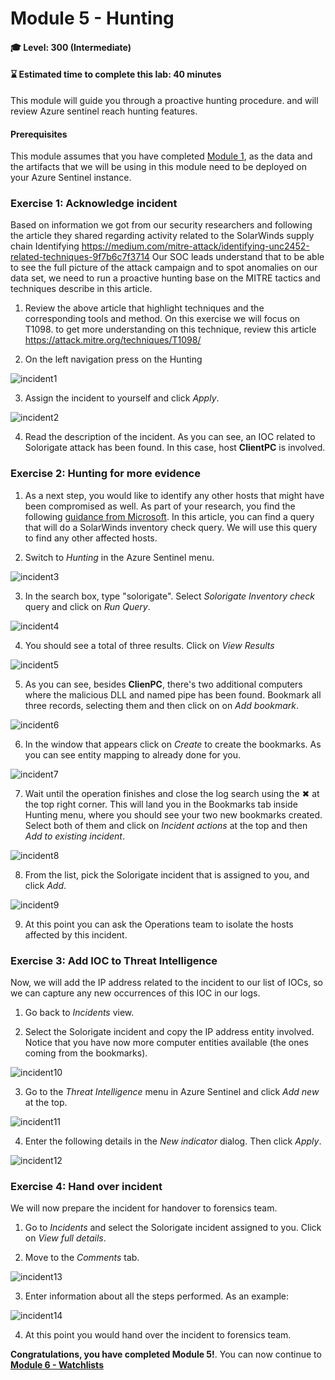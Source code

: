 # Module 5 - Hunting
#### 🎓 Level: 300 (Intermediate)
#### ⌛ Estimated time to complete this lab: 40 minutes

This module will guide you through a proactive hunting procedure. and will review Azure sentinel reach hunting features.

#### Prerequisites
This module assumes that you have completed [Module 1](Module-1-Setting-up-the-environment.md), as the data and the artifacts that we will be using in this module need to be deployed on your Azure Sentinel instance.

### Exercise 1: Acknowledge incident

Based on information we got from our security researchers and following the article they shared regarding activity related to the SolarWinds supply chain Identifying https://medium.com/mitre-attack/identifying-unc2452-related-techniques-9f7b6c7f3714 
Our SOC leads understand that to be able to see the full picture of the attack campaign and to spot anomalies on our data set, we need to run a proactive hunting base on the MITRE tactics and techniques describe in this article.

1.	Review the above article that highlight techniques and the corresponding tools and method.
On this exercise we will focus on T1098. to get more understanding on this technique, review this article https://attack.mitre.org/techniques/T1098/ 

2.	On the left navigation press on the Hunting 

![incident1](../Images/hunting-1.png)

3. Assign the incident to yourself and click *Apply*.

![incident2](../Images/incident2.png)

4. Read the description of the incident. As you can see, an IOC related to Solorigate attack has been found. In this case, host **ClientPC** is involved.

### Exercise 2: Hunting for more evidence

1. As a next step, you would like to identify any other hosts that might have been compromised as well. As part of your research, you find the following [guidance from Microsoft](https://techcommunity.microsoft.com/t5/azure-sentinel/solarwinds-post-compromise-hunting-with-azure-sentinel/ba-p/1995095). In this article, you can find a query that will do a SolarWinds inventory check query. We will use this query to find any other affected hosts.

2. Switch to *Hunting* in the Azure Sentinel menu.

![incident3](../Images/incident3.png)

3. In the search box, type "solorigate". Select *Solorigate Inventory check* query and click on *Run Query*.

![incident4](../Images/incident4.png)

4. You should see a total of three results. Click on *View Results*

![incident5](../Images/incident5.png)

5. As you can see, besides **ClienPC**, there's two additional computers where the malicious DLL and named pipe has been found. Bookmark all three records, selecting them and then click on on *Add bookmark*.

![incident6](../Images/incident6.png)

6. In the window that appears click on *Create* to create the bookmarks. As you can see entity mapping to already done for you.

![incident7](../Images/incident7.png)

7. Wait until the operation finishes and close the log search using the ✖ at the top right corner. This will land you in the Bookmarks tab inside Hunting menu, where you should see your two new bookmarks created. Select both of them and click on *Incident actions* at the top and then *Add to existing incident*.

![incident8](../Images/incident8.png)

8. From the list, pick the Solorigate incident that is assigned to you, and click *Add*.

![incident9](../Images/incident9.png)

9. At this point you can ask the Operations team to isolate the hosts affected by this incident.

### Exercise 3: Add IOC to Threat Intelligence
Now, we will add the IP address related to the incident to our list of IOCs, so we can capture any new occurrences of this IOC in our logs.

1. Go back to *Incidents* view.

2. Select the Solorigate incident and copy the IP address entity involved. Notice that you have now more computer entities available (the ones coming from the bookmarks).

![incident10](../Images/incident10.png)

3. Go to the *Threat Intelligence* menu in Azure Sentinel and click *Add new* at the top.

![incident11](../Images/incident11.png)

4. Enter the following details in the *New indicator* dialog. Then click *Apply*.

![incident12](../Images/incident12.png)

### Exercise 4: Hand over incident
We will now prepare the incident for handover to forensics team.

1. Go to *Incidents* and select the Solorigate incident assigned to you. Click on *View full details*.

2. Move to the *Comments* tab.

![incident13](../Images/incident13.png)

3. Enter information about all the steps performed. As an example:

![incident14](../Images/incident14.png)

4. At this point you would hand over the incident to forensics team.


**Congratulations, you have completed Module 5!**. You can now continue to **[Module 6 - Watchlists](./Module-6-Watchlists.md)**